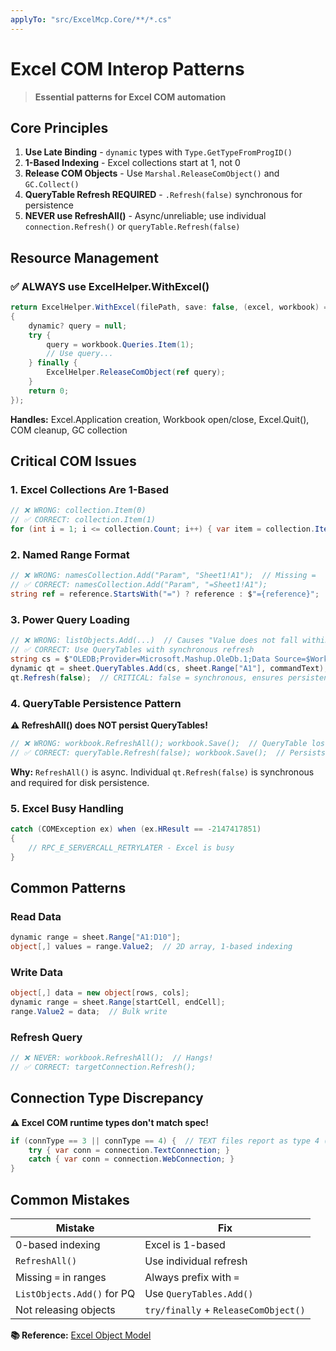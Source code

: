 ```yaml
---
applyTo: "src/ExcelMcp.Core/**/*.cs"
---
```


# Excel COM Interop Patterns

> **Essential patterns for Excel COM automation**

## Core Principles

1. **Use Late Binding** - `dynamic` types with `Type.GetTypeFromProgID()`
2. **1-Based Indexing** - Excel collections start at 1, not 0
3. **Release COM Objects** - Use `Marshal.ReleaseComObject()` and `GC.Collect()`
4. **QueryTable Refresh REQUIRED** - `.Refresh(false)` synchronous for persistence
5. **NEVER use RefreshAll()** - Async/unreliable; use individual `connection.Refresh()` or `queryTable.Refresh(false)`

## Resource Management

### ✅ ALWAYS use ExcelHelper.WithExcel()

```csharp
return ExcelHelper.WithExcel(filePath, save: false, (excel, workbook) =>
{
    dynamic? query = null;
    try {
        query = workbook.Queries.Item(1);
        // Use query...
    } finally {
        ExcelHelper.ReleaseComObject(ref query);
    }
    return 0;
});
```

**Handles:** Excel.Application creation, Workbook open/close, Excel.Quit(), COM cleanup, GC collection

## Critical COM Issues

### 1. Excel Collections Are 1-Based
```csharp
// ❌ WRONG: collection.Item(0)  
// ✅ CORRECT: collection.Item(1)
for (int i = 1; i <= collection.Count; i++) { var item = collection.Item(i); }
```

### 2. Named Range Format
```csharp
// ❌ WRONG: namesCollection.Add("Param", "Sheet1!A1");  // Missing =
// ✅ CORRECT: namesCollection.Add("Param", "=Sheet1!A1");
string ref = reference.StartsWith("=") ? reference : $"={reference}";
```

### 3. Power Query Loading
```csharp
// ❌ WRONG: listObjects.Add(...)  // Causes "Value does not fall within expected range"
// ✅ CORRECT: Use QueryTables with synchronous refresh
string cs = $"OLEDB;Provider=Microsoft.Mashup.OleDb.1;Data Source=$Workbook$;Location={queryName}";
dynamic qt = sheet.QueryTables.Add(cs, sheet.Range["A1"], commandText);
qt.Refresh(false);  // CRITICAL: false = synchronous, ensures persistence
```

### 4. QueryTable Persistence Pattern

**⚠️ RefreshAll() does NOT persist QueryTables!**

```csharp
// ❌ WRONG: workbook.RefreshAll(); workbook.Save();  // QueryTable lost on reopen
// ✅ CORRECT: queryTable.Refresh(false); workbook.Save();  // Persists properly
```

**Why:** `RefreshAll()` is async. Individual `qt.Refresh(false)` is synchronous and required for disk persistence.

### 5. Excel Busy Handling
```csharp
catch (COMException ex) when (ex.HResult == -2147417851)
{
    // RPC_E_SERVERCALL_RETRYLATER - Excel is busy
}
```

## Common Patterns

### Read Data
```csharp
dynamic range = sheet.Range["A1:D10"];
object[,] values = range.Value2;  // 2D array, 1-based indexing
```

### Write Data
```csharp
object[,] data = new object[rows, cols];
dynamic range = sheet.Range[startCell, endCell];
range.Value2 = data;  // Bulk write
```

### Refresh Query
```csharp
// ❌ NEVER: workbook.RefreshAll();  // Hangs!
// ✅ CORRECT: targetConnection.Refresh();
```

## Connection Type Discrepancy

**⚠️ Excel COM runtime types don't match spec!**
```csharp
if (connType == 3 || connType == 4) {  // TEXT files report as type 4 (WEB)
    try { var conn = connection.TextConnection; }
    catch { var conn = connection.WebConnection; }
}
```

## Common Mistakes

| Mistake | Fix |
|---------|-----|
| 0-based indexing | Excel is 1-based |
| `RefreshAll()` | Use individual refresh |
| Missing `=` in ranges | Always prefix with `=` |
| `ListObjects.Add()` for PQ | Use `QueryTables.Add()` |
| Not releasing objects | `try/finally` + `ReleaseComObject()` |

**📚 Reference:** [Excel Object Model](https://docs.microsoft.com/en-us/office/vba/api/overview/excel)
